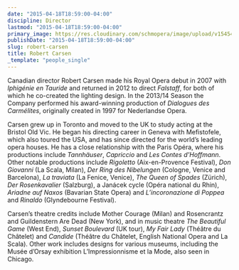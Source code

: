 ```yaml
---
date: "2015-04-18T18:59:00-04:00"
discipline: Director
lastmod: "2015-04-18T18:59:00-04:00"
primary_image: https://res.cloudinary.com/schmopera/image/upload/v1545409169/media/webhook-uploads/1429397949450/12499471513_94bce8cb03.jpg.jpg
publishDate: "2015-04-18T18:59:00-04:00"
slug: robert-carsen
title: Robert Carsen
_template: "people_single"
---
```


Canadian director Robert Carsen made his Royal Opera debut in 2007 with *Iphigénie en Tauride* and returned in 2012 to direct *Falstaff*, for both of which he co-created the lighting design. In the 2013/14 Season the Company performed his award-winning production of *Dialogues des Carmélites*, originally created in 1997 for Nederlandse Opera.

Carsen grew up in Toronto and moved to the UK to study acting at the Bristol Old Vic. He began his directing career in Geneva with Mefistofele, which also toured the USA, and has since directed for the world’s leading opera houses. He has a close relationship with the Paris Opéra, where his productions include *Tannhäuser*, *Capriccio* and *Les Contes d’Hoffmann*. Other notable productions include *Rigoletto* (Aix-en-Provence Festival), *Don Giovanni* (La Scala, Milan), *Der Ring des Nibelungen* (Cologne, Venice and Barcelona), *La traviata* (La Fenice, Venice), *The Queen of Spades* (Zürich), *Der Rosenkavalier* (Salzburg), a Janácek cycle (Opéra national du Rhin), *Ariadne auf Naxos* (Bavarian State Opera) and *L’incoronazione di Poppea* and *Rinaldo* (Glyndebourne Festival).

Carsen’s theatre credits include Mother Courage (Milan) and Rosencrantz and Guildenstern Are Dead (New York), and in music theatre *The Beautiful Game* (West End), *Sunset Boulevard* (UK tour), *My Fair Lady* (Théâtre du Châtelet) and *Candide* (Théâtre du Châtelet, English National Opera and La Scala). Other work includes designs for various museums, including the Musée d’Orsay exhibition L’Impressionnisme et la Mode, also seen in Chicago.
